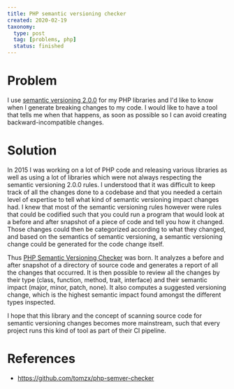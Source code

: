 ```yaml
---
title: PHP semantic versioning checker
created: 2020-02-19
taxonomy:
  type: post
  tag: [problems, php]
  status: finished
---
```


# Problem
I use [semantic versioning 2.0.0](https://semver.org/) for my PHP libraries and I'd like to know when I generate breaking changes to my code. I would like to have a tool that tells me when that happens, as soon as possible so I can avoid creating backward-incompatible changes.

# Solution
In 2015 I was working on a lot of PHP code and releasing various libraries as well as using a lot of libraries which were not always respecting the semantic versioning 2.0.0 rules. I understood that it was difficult to keep track of all the changes done to a codebase and that you needed a certain level of expertise to tell what kind of semantic versioning impact changes had. I knew that most of the semantic versioning rules however were rules that could be codified such that you could run a program that would look at a before and after snapshot of a piece of code and tell you how it changed. Those changes could then be categorized according to what they changed, and based on the semantics of semantic versioning, a semantic versioning change could be generated for the code change itself.

Thus [PHP Semantic Versioning Checker](https://github.com/tomzx/php-semver-checker) was born. It analyzes a before and after snapshot of a directory of source code and generates a report of all the changes that occurred. It is then possible to review all the changes by their type (class, function, method, trait, interface) and their semantic impact (major, minor, patch, none). It also computes a suggested versioning change, which is the highest semantic impact found amongst the different types inspected.

I hope that this library and the concept of scanning source code for semantic versioning changes becomes more mainstream, such that every project runs this kind of tool as part of their CI pipeline.

# References
* https://github.com/tomzx/php-semver-checker
